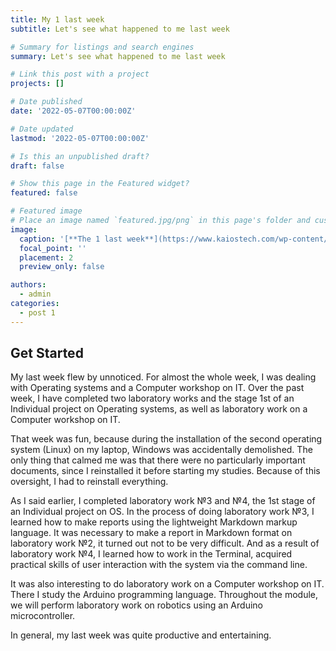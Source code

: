 ```yaml
---
title: My 1 last week
subtitle: Let's see what happened to me last week

# Summary for listings and search engines
summary: Let's see what happened to me last week

# Link this post with a project
projects: []

# Date published
date: '2022-05-07T00:00:00Z'

# Date updated
lastmod: '2022-05-07T00:00:00Z'

# Is this an unpublished draft?
draft: false

# Show this page in the Featured widget?
featured: false

# Featured image
# Place an image named `featured.jpg/png` in this page's folder and customize its options here.
image:
  caption: '[**The 1 last week**](https://www.kaiostech.com/wp-content/uploads/2018/04/Coding-illustration.png)'
  focal_point: ''
  placement: 2
  preview_only: false

authors:
  - admin
categories:
  - post 1
---
```


## Get Started

My last week flew by unnoticed. For almost the whole week, I was dealing with Operating systems and a Computer workshop on IT. Over the past week, I have completed two laboratory works and the stage 1st of an Individual project on Operating systems, as well as laboratory work on a Computer workshop on IT.

That week was fun, because during the installation of the second operating system (Linux) on my laptop, Windows was accidentally demolished. The only thing that calmed me was that there were no particularly important documents, since I reinstalled it before starting my studies. Because of this oversight, I had to reinstall everything.

As I said earlier, I completed laboratory work №3 and №4, the 1st stage of an Individual project on OS. In the process of doing laboratory work №3, I learned how to make reports using the lightweight Markdown markup language. It was necessary to make a report in Markdown format on laboratory work №2, it turned out not to be very difficult. And as a result of laboratory work №4, I learned how to work in the Terminal, acquired practical skills of user interaction with the system via the command line.

It was also interesting to do laboratory work on a Computer workshop on IT. There I study the Arduino programming language. Throughout the module, we will perform laboratory work on robotics using an Arduino microcontroller.

In general, my last week was quite productive and entertaining.
